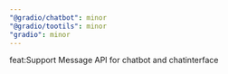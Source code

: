```yaml
---
"@gradio/chatbot": minor
"@gradio/tootils": minor
"gradio": minor
---
```


feat:Support Message API for chatbot and chatinterface
